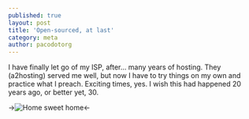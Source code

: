 ```yaml
---
published: true
layout: post
title: 'Open-sourced, at last'
category: meta
author: pacodotorg
---
```

I have finally let go of my ISP, after... many years of hosting. They (a2hosting) served me well, but now I have to try things on my own and practice what I preach. Exciting times, yes. I wish this had happened 20 years ago, or better yet, 30.

->![Home sweet home]({{site.baseurl}}/images/home_sweet_home.jpg)<-

